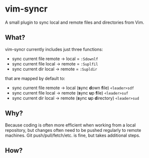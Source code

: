 # vim-syncr

A small plugin to sync local and remote files and directories from Vim.

## What?
vim-syncr currently includes just three functions:
* sync current file remote -> local = `:Sdownlf` 
* sync current file local -> remote = `:Suplfil` 
* sync current dir local -> remote = `:Supldir` 

that are mapped by default to:
* sync current file remote -> local (**s**ync **d**own **f**ile) `<leader>sdf` 
* sync current file local -> remote (**s**ync **u**p **f**ile) `<leader>suf` 
* sync current dir local -> remote (**s**ync **u**p **d**irectory) `<leader>sud` 

## Why?
Because coding is often more efficient when working from a local repository,
but changes often need to be pushed regularly to remote machines. Git
push/pull/fetch/etc. is fine, but takes additional steps.

## How?

